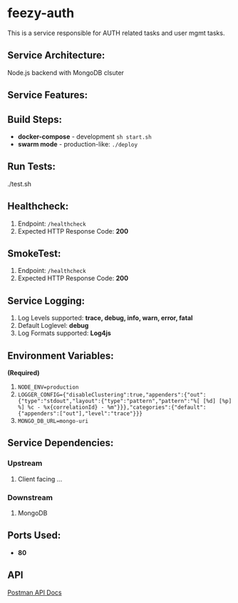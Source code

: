 # feezy-auth
This is a service responsible for AUTH related tasks and user mgmt tasks. 

## Service Architecture:
Node.js backend with MongoDB clsuter

## Service Features:

## Build Steps:
* **docker-compose** - development `sh start.sh`
* **swarm mode** - production-like: `./deploy`

## Run Tests:
./test.sh

## Healthcheck:

1.  Endpoint: `/healthcheck`
2.  Expected HTTP Response Code: **200**

## SmokeTest:
1.  Endpoint: `/healthcheck`
2.  Expected HTTP Response Code: **200**

## Service Logging:

1.  Log Levels supported: **trace, debug, info, warn, error, fatal**
2.  Default Loglevel: **debug**
3.  Log Formats supported: **Log4js**

## Environment Variables:

**(Required)**

1. `NODE_ENV=production` 
2. `LOGGER_CONFIG={"disableClustering":true,"appenders":{"out":{"type":"stdout","layout":{"type":"pattern","pattern":"%[ [%d] [%p] %] %c - %x{correlationId} - %m"}}},"categories":{"default":{"appenders":["out"],"level":"trace"}}}`
3. `MONGO_DB_URL=mongo-uri`

## Service Dependencies:
### Upstream
1. Client facing ...

### Downstream
1. MongoDB

## Ports Used:
* **80**

## API
[Postman API Docs]()
